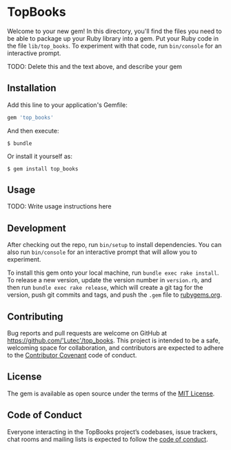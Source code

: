 # TopBooks

Welcome to your new gem! In this directory, you'll find the files you need to be able to package up your Ruby library into a gem. Put your Ruby code in the file `lib/top_books`. To experiment with that code, run `bin/console` for an interactive prompt.

TODO: Delete this and the text above, and describe your gem

## Installation

Add this line to your application's Gemfile:

```ruby
gem 'top_books'
```

And then execute:

    $ bundle

Or install it yourself as:

    $ gem install top_books

## Usage

TODO: Write usage instructions here

## Development

After checking out the repo, run `bin/setup` to install dependencies. You can also run `bin/console` for an interactive prompt that will allow you to experiment.

To install this gem onto your local machine, run `bundle exec rake install`. To release a new version, update the version number in `version.rb`, and then run `bundle exec rake release`, which will create a git tag for the version, push git commits and tags, and push the `.gem` file to [rubygems.org](https://rubygems.org).

## Contributing

Bug reports and pull requests are welcome on GitHub at https://github.com/'Lutec'/top_books. This project is intended to be a safe, welcoming space for collaboration, and contributors are expected to adhere to the [Contributor Covenant](http://contributor-covenant.org) code of conduct.

## License

The gem is available as open source under the terms of the [MIT License](https://opensource.org/licenses/MIT).

## Code of Conduct

Everyone interacting in the TopBooks project’s codebases, issue trackers, chat rooms and mailing lists is expected to follow the [code of conduct](https://github.com/'Lutec'/top_books/blob/master/CODE_OF_CONDUCT.md).
